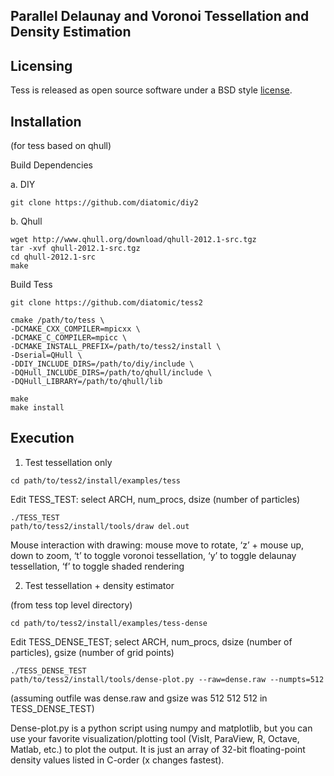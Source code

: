 ## Parallel Delaunay and Voronoi Tessellation and Density Estimation

## Licensing

Tess is released as open source software under a BSD style [license](./COPYING).

## Installation

(for tess based on qhull)


Build Dependencies

a. DIY

```
git clone https://github.com/diatomic/diy2
```

b. Qhull

```
wget http://www.qhull.org/download/qhull-2012.1-src.tgz
tar -xvf qhull-2012.1-src.tgz
cd qhull-2012.1-src
make
```

Build Tess

```
git clone https://github.com/diatomic/tess2

cmake /path/to/tess \
-DCMAKE_CXX_COMPILER=mpicxx \
-DCMAKE_C_COMPILER=mpicc \
-DCMAKE_INSTALL_PREFIX=/path/to/tess2/install \
-Dserial=QHull \
-DDIY_INCLUDE_DIRS=/path/to/diy/include \
-DQHull_INCLUDE_DIRS=/path/to/qhull/include \
-DQHull_LIBRARY=/path/to/qhull/lib

make
make install
```

## Execution

1. Test tessellation only

```
cd path/to/tess2/install/examples/tess
```

Edit TESS_TEST: select ARCH, num_procs, dsize (number of particles)

```
./TESS_TEST
path/to/tess2/install/tools/draw del.out
```

Mouse interaction with drawing: mouse move to rotate, ‘z’ + mouse up, down to zoom, ‘t’ to toggle voronoi tessellation, ‘y’ to toggle delaunay tessellation, ‘f’ to toggle shaded rendering

2. Test tessellation + density estimator

(from tess top level directory)

```
cd path/to/tess2/install/examples/tess-dense
```

Edit TESS_DENSE_TEST; select ARCH, num_procs, dsize (number of particles), gsize (number of grid points)

```
./TESS_DENSE_TEST
path/to/tess2/install/tools/dense-plot.py --raw=dense.raw --numpts=512
```
(assuming outfile was dense.raw and gsize was 512 512 512 in TESS_DENSE_TEST)

Dense-plot.py is a python script using numpy and matplotlib, but you can use your favorite visualization/plotting tool (VisIt, ParaView, R, Octave, Matlab, etc.) to plot the output. It is just an array of 32-bit floating-point density values listed in C-order (x changes fastest).
